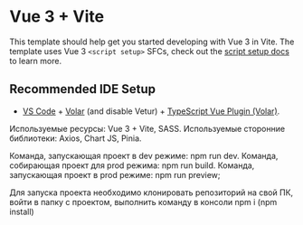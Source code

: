 # Vue 3 + Vite

This template should help get you started developing with Vue 3 in Vite. The template uses Vue 3 `<script setup>` SFCs, check out the [script setup docs](https://v3.vuejs.org/api/sfc-script-setup.html#sfc-script-setup) to learn more.

## Recommended IDE Setup

- [VS Code](https://code.visualstudio.com/) + [Volar](https://marketplace.visualstudio.com/items?itemName=Vue.volar) (and disable Vetur) + [TypeScript Vue Plugin (Volar)](https://marketplace.visualstudio.com/items?itemName=Vue.vscode-typescript-vue-plugin).

Используемые ресурсы: Vue 3 + Vite, SASS.
Используемые сторонние библиотеки: Axios, Chart JS, Pinia.

Команда, запускающая проект в dev режиме: npm run dev.
Команда, собирающая проект для prod режима: npm run build.
Команда, запускающая проект в prod режиме: npm run preview;

Для запуска проекта необходимо клонировать репозиторий на свой ПК, войти в папку с проектом, выполнить команду в консоли npm i (npm install)
